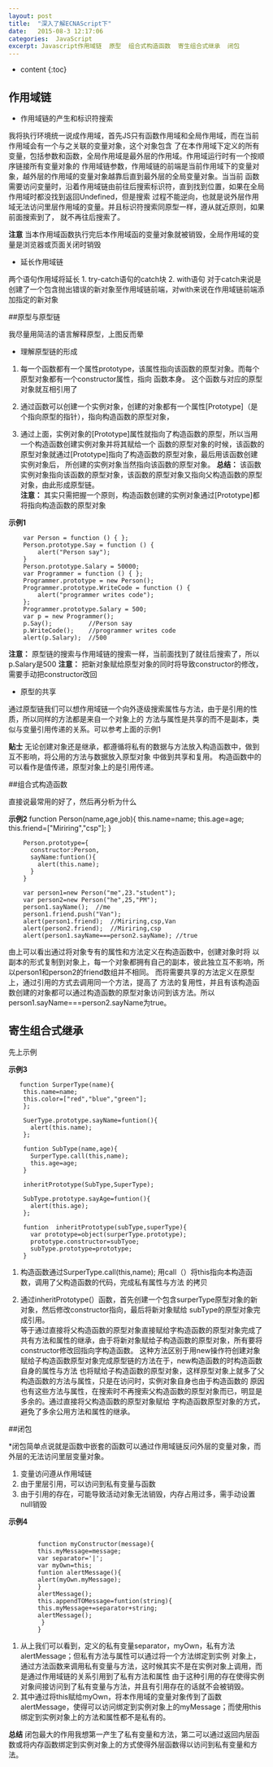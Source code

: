 ```yaml
---
layout: post
title:  "深入了解ECNAScript下"
date:   2015-08-3 12:17:06
categories:  JavaScript
excerpt: Javascript作用域链  原型  组合式构造函数  寄生组合式继承  闭包
---
```


* content
{:toc}

## 作用域链
  
  * 作用域链的产生和标识符搜索
  
  我将执行环境统一说成作用域，首先JS只有函数作用域和全局作用域，而在当前作用域会有一个与之关联的变量对象，这个对象包含
  了在本作用域下定义的所有变量，包括参数和函数，全局作用域是最外层的作用域。作用域运行时有一个按顺序链接所有变量对象的
  作用域链参数，作用域链的前端是当前作用域下的变量对象，越外层的作用域的变量对象越靠后直到最外层的全局变量对象。当当前
  函数需要访问变量时，沿着作用域链由前往后搜索标识符，直到找到位置，如果在全局作用域时都没找到返回Undefined，但是搜索
  过程不能逆向，也就是说外层作用域无法访问里层作用域的变量。并且标识符搜索同原型一样，遵从就近原则，如果前面搜索到了，
  就不再往后搜索了。
  
  **注意** 当本作用域函数执行完后本作用域函的变量对象就被销毁，全局作用域的变量是浏览器或页面关闭时销毁
  
  * 延长作用域链
  
  两个语句作用域将延长
    1. try-catch语句的catch块
    2. with语句
    对于catch来说是创建了一个包含抛出错误的新对象至作用域链前端，对with来说在作用域链前端添加指定的新对象
    
    
##原型与原型链
  
我尽量用简洁的语言解释原型，上图反而晕
  
* 理解原型链的形成
    
1. 每一个函数都有一个属性prototype，该属性指向该函数的原型对象。而每个原型对象都有一个constructor属性，指向
函数本身。 这个函数与对应的原型对象就互相引用了
    
2. 通过函数可以创建一个实例对象，创建的对象都有一个属性[Prototype]（是个指向原型的指针），指向构造函数的原型对象，
    
3. 通过上面，实例对象的[Prototype]属性就指向了构造函数的原型，所以当用一个构造函数创建实例对象并将其赋给一个
函数的原型对象的时候，该函数的原型对象就通过[Prototype]指向了构造函数的原型对象，最后用该函数创建实例对象后，
所创建的实例对象当然指向该函数的原型对象。 
**总结：** 该函数实例对象指向该函数的原型对象，该函数的原型对象又指向父构造函数的原型对象，由此形成原型链。  
**注意：** 其实只需把握一个原则，构造函数创建的实例对象通过[Prototype]都将指向构造函数的原型对象
    
**示例1**
    
        var Person = function () { };
        Person.prototype.Say = function () {
            alert("Person say");
        }
        Person.prototype.Salary = 50000;
        var Programmer = function () { };
        Programmer.prototype = new Person();
        Programmer.prototype.WriteCode = function () {
            alert("programmer writes code");
        };
        Programmer.prototype.Salary = 500;
        var p = new Programmer();
        p.Say();          //Person say
        p.WriteCode();    //programmer writes code
        alert(p.Salary);  //500
        
**注意：** 原型链的搜索与作用域链的搜索一样，当前面找到了就往后搜索了，所以p.Salary是500
**注意：**  把新对象赋给原型对象的同时将导致constructor的修改，需要手动把constructor改回
    
* 原型的共享
    
通过原型链我们可以想作用域链一个向外逐级搜索属性与方法，由于是引用的性质，所以同样的方法都是来自一个对象上的
方法与属性是共享的而不是副本，类似与变量引用传递的关系。可以参考上面的示例1

**贴士** 无论创建对象还是继承，都遵循将私有的数据与方法放入构造函数中，做到互不影响，将公用的方法与数据放入原型对象
中做到共享和复用。 构造函数中的可以看作是值传递，原型对象上的是引用传递。

##组合式构造函数

直接说最常用的好了，然后再分析为什么

**示例2**
        function Person(name,age,job){
          this.name=name;
          this.age=age;
          this.friend=["Miriring","csp"];
        }
        
        Person.prototype={
          constructor:Person,
          sayName:funtion(){
            alert(this.name);
          }
        }
        
        var person1=new Person("me",23."student");
        var person2=new Person("he",25,"PM");
        person1.sayName();  //me
        person1.friend.push("Van");
        alert(person1.friend);  //Miriring,csp,Van
        alert(person2.friend);  //Miriring,csp
        alert(person1.sayName===person2.sayName); //true
        
由上可以看出通过将对象专有的属性和方法定义在构造函数中，创建对象时将
以副本的形式复制到对象上，每一个对象都拥有自己的副本，彼此独立互不影响，所以person1和person2的friend数组并不相同。
而将需要共享的方法定义在原型上，通过引用的方式去调用同一个方法，提高了
方法的复用性，并且有该构造函数创建的对象都可以通过构造函数的原型对象访问到该方法。所以person1.sayName===person2.sayName为true。


## 寄生组合式继承 

先上示例

**示例3**
       
       function SurperType(name){
        this.name=name;
        this.color=["red","blue","green"];
        };
        
        SuerType.prototype.sayName=funtion(){
          alert(this.name);
        };
        
        funtion SubType(name,age){
          SurperType.call(this,name);
          this.age=age;
        }
        
        inheritPrototype(SubType,SuperType);
        
        SubType.prototype.sayAge=funtion(){
          alert(this.age);
        };
        
        funtion  inheritPrototype(subType,superType){
          var prototype=object(surperType.prototype);
          prototype.constructor=subTyoe;
          subType.prototype=prototype;
        }

1. 构造函数通过SurperType.call(this,name); 用call（）将this指向本构造函数，调用了父构造函数的代码，完成私有属性与方法
的拷贝

2. 通过inheritPrototype(）函数，首先创建一个包含surperType原型对象的新对象，然后修改constructor指向，最后将新对象赋给
subType的原型对象完成引用。  
  等于通过直接将父构造函数的原型对象直接赋给字构造函数的原型对象完成了共有方法和属性的继承，由于将新对象赋给子构造函数的原型对象，所有要将constructor修改回指向字构造函数。
  这种方法区别于用new操作符创建对象赋给子构造函数原型对象完成原型链的方法在于，new构造函数的时构造函数自身的属性与方法
也将赋给子构造函数的原型对象，这样原型对象上就多了父构造函数的方法与属性，只是在访问时，实例对象自身也由于构造函数的
原因也有这些方法与属性，在搜索时不再搜索父构造函数的原型对象而已，明显是多余的。通过直接将父构造函数的原型对象赋给
字构造函数原型对象的方式，避免了多余公用方法和属性的继承。


##闭包
  
*闭包简单点说就是函数中嵌套的函数可以通过作用域链反问外层的变量对象，而外层的无法访问里层变量对象。
  
1. 变量访问遵从作用域链
2. 由于里层引用，可以访问到私有变量与函数
3. 由于引用的存在，可能导致活动对象无法销毁，内存占用过多，需手动设置null销毁
  
**示例4**
<pre><code class="markdown"> 
        function myConstructor(message){
        this.myMessage=message;
        var separator='|';
        var myOwn=this;
        funtion alertMessage(){
        alert(myOwn.myMessage);
        }
        alertMessage();
        this.appendTOMessage=funtion(string){
        this.myMessage+=separator+string;
        alertMessage();
         }
        }
</code></pre>

1. 从上我们可以看到，定义的私有变量separator，myOwn，私有方法alertMessage；但私有方法与属性可以通过将一个方法绑定到实例
对象上，通过方法函数来调用私有变量与方法，这时候其实不是在实例对象上调用，而是通过作用域链的关系引用到了私有方法和属性
由于这种引用的存在使得实例对象间接访问到了私有变量与方法，并且有引用存在的话就不会被销毁。
2. 其中通过将this赋给myOwn，将本作用域的变量对象传到了函数alertMessage，使得可以访问绑定到实例对象上的myMessage；而使用this绑定到实例对象上的方法和属性都不是私有的。

**总结** 闭包最大的作用我想第一产生了私有变量和方法，第二可以通过返回内层函数或将内存函数绑定到实例对象上的方式使得外层函数得以访问到私有变量和方法。

        


          
        
    
    
    
    
  
  
  
